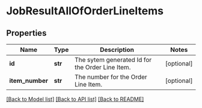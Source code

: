 # JobResultAllOfOrderLineItems

## Properties
Name | Type | Description | Notes
------------ | ------------- | ------------- | -------------
**id** | **str** | The sytem generated Id for the Order Line Item. | [optional] 
**item_number** | **str** | The number for the Order Line Item. | [optional] 

[[Back to Model list]](../README.md#documentation-for-models) [[Back to API list]](../README.md#documentation-for-api-endpoints) [[Back to README]](../README.md)


